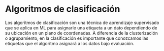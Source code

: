 # Algoritmos de clasificación
Los algoritmos de clasificación son una técnica de aprendizaje supervisado que se aplica en ML para asignarle una etiqueta a un dato dependiendo de su ubicación en un plano de coordenadas.
A diferencia de la clusterización o agrupamiento, en la clasificación es importante que conozcamos las etiquetas que el algoritmo asignará a los datos bajo evaluación.

<!--stackedit_data:
eyJoaXN0b3J5IjpbMTU1MTg0NTQ4NiwxMDkxNDU3MzgyLC0yMD
g4NzQ2NjEyXX0=
-->